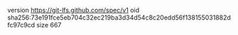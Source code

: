 version https://git-lfs.github.com/spec/v1
oid sha256:73e191fce5eb704c32ec219ba3d34d54c8c20edd56f138155031882dfc97c9cd
size 667
